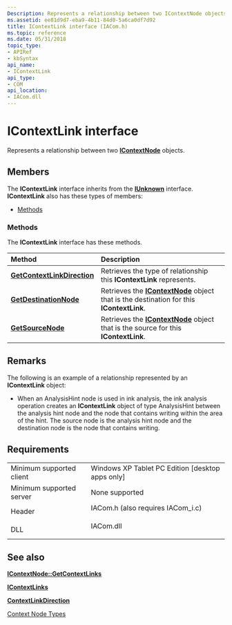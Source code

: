 ```yaml
---
Description: Represents a relationship between two IContextNode objects.
ms.assetid: ee81d9d7-eba9-4b11-84d0-5a6ca0df7d92
title: IContextLink interface (IACom.h)
ms.topic: reference
ms.date: 05/31/2018
topic_type: 
- APIRef
- kbSyntax
api_name: 
- IContextLink
api_type: 
- COM
api_location: 
- IACom.dll
---
```


# IContextLink interface

Represents a relationship between two [**IContextNode**](icontextnode.md) objects.

## Members

The **IContextLink** interface inherits from the [**IUnknown**](https://docs.microsoft.com/windows/desktop/api/unknwn/nn-unknwn-iunknown) interface. **IContextLink** also has these types of members:

-   [Methods](#methods)

### Methods

The **IContextLink** interface has these methods.



| Method                                                                  | Description                                                                                                             |
|:------------------------------------------------------------------------|:------------------------------------------------------------------------------------------------------------------------|
| [**GetContextLinkDirection**](icontextlink-getcontextlinkdirection.md) | Retrieves the type of relationship this **IContextLink** represents.<br/>                                         |
| [**GetDestinationNode**](icontextlink-getdestinationnode.md)           | Retrieves the [**IContextNode**](icontextnode.md) object that is the destination for this **IContextLink**.<br/> |
| [**GetSourceNode**](icontextlink-getsourcenode.md)                     | Retrieves the [**IContextNode**](icontextnode.md) object that is the source for this **IContextLink**.<br/>      |



 

## Remarks

The following is an example of a relationship represented by an **IContextLink** object:

-   When an AnalysisHint node is used in ink analysis, the ink analysis operation creates an **IContextLink** object of type AnalysisHint between the analysis hint node and the node that contains writing within the area of the hint. The source node is the analysis hint node and the destination node is the node that contains writing.

## Requirements



|                                     |                                                                                                               |
|-------------------------------------|---------------------------------------------------------------------------------------------------------------|
| Minimum supported client<br/> | Windows XP Tablet PC Edition \[desktop apps only\]<br/>                                                 |
| Minimum supported server<br/> | None supported<br/>                                                                                     |
| Header<br/>                   | <dl> <dt>IACom.h (also requires IACom\_i.c)</dt> </dl> |
| DLL<br/>                      | <dl> <dt>IACom.dll</dt> </dl>                          |



## See also

<dl> <dt>

[**IContextNode::GetContextLinks**](icontextnode-getcontextlinks.md)
</dt> <dt>

[**IContextLinks**](icontextlinks.md)
</dt> <dt>

[**ContextLinkDirection**](contextlinkdirection.md)
</dt> <dt>

[Context Node Types](context-node-types.md)
</dt> </dl>

 

 




